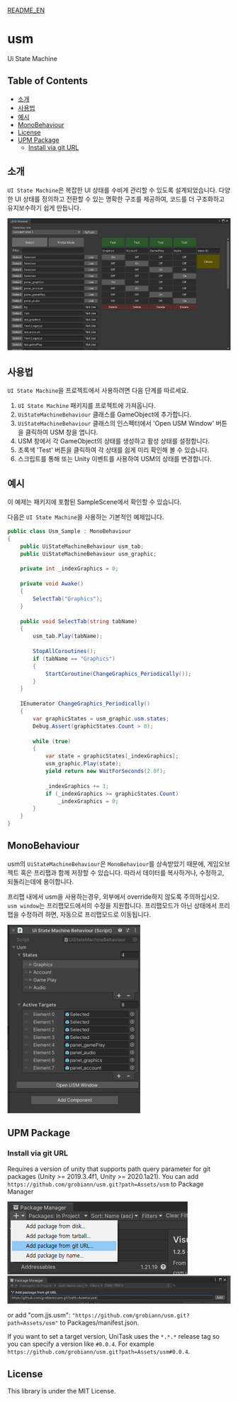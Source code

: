 [README_EN](https://github.com/grobiann/usm?tab=readme_en-ov-file#License)

# usm
Ui State Machine

## Table of Contents
- [소개](https://github.com/grobiann/usm?tab=readme-ov-file#소개)
- [사용법](https://github.com/grobiann/usm?tab=readme-ov-file#사용법)
- [예시](https://github.com/grobiann/usm?tab=readme-ov-file#예시)
- [MonoBehaviour](https://github.com/grobiann/usm?tab=readme-ov-file#MonoBehaviour)
- [License](https://github.com/grobiann/usm?tab=readme-ov-file#License)
- [UPM Package](https://github.com/grobiann/usm?tab=readme-ov-file#UPM-Package)
  - [Install via git URL](https://github.com/grobiann/usm?tab=readme-ov-file#Install-via-git-url)

## 소개
`UI State Machine`은 복잡한 UI 상태를 수비게 관리할 수 있도록 설계되었습니다. 다양한 UI 상태를 정의하고 전환할 수 있는 명확한 구조를 제공하여, 코드를 더 구조화하고 유지보수하기 쉽게 만듭니다.

![Example Image](./images/upm_screenshot_1.png)

## 사용법
`UI State Machine`을 프로젝트에서 사용하려면 다음 단계를 따르세요.

1. `UI State Machine` 패키지를 프로젝트에 가져옵니다.
2. `UiStateMachineBehaviour` 클래스를 GameObject에 추가합니다.
3. `UiStateMachineBehaviour` 클래스의 인스펙터에서 'Open USM Window' 버튼을 클릭하여 USM 창을 엽니다.
4. USM 창에서 각 GameObject의 상태를 생성하고 활성 상태를 설정합니다.
5. 초록색 'Test' 버튼을 클릭하여 각 상태를 쉽게 미리 확인해 볼 수 있습니다.
6. 스크립트를 통해 또는 Unity 이벤트를 사용하여 USM의 상태를 변경합니다.

## 예시
이 예제는 패키지에 포함된 SampleScene에서 확인할 수 있습니다.

다음은 `UI State Machine`을 사용하는 기본적인 예제입니다.

```csharp
public class Usm_Sample : MonoBehaviour
{
    public UiStateMachineBehaviour usm_tab;
    public UiStateMachineBehaviour usm_graphic;

    private int _indexGraphics = 0;

    private void Awake()
    {
        SelectTab("Graphics");
    }

    public void SelectTab(string tabName)
    {
        usm_tab.Play(tabName);

        StopAllCoroutines();
        if (tabName == "Graphics")
        {
            StartCoroutine(ChangeGraphics_Periodically());
        }
    }

    IEnumerator ChangeGraphics_Periodically()
    {
        var graphicStates = usm_graphic.usm.states;
        Debug.Assert(graphicStates.Count > 0);

        while (true)
        {
            var state = graphicStates[_indexGraphics];
            usm_graphic.Play(state);
            yield return new WaitForSeconds(2.0f);

            _indexGraphics += 1;
            if (_indexGraphics >= graphicStates.Count)
                _indexGraphics = 0;
        }
    }
}
```

## MonoBehaviour
usm의 `UiStateMachineBehaviour`은 `MonoBehaviour`를 상속받았기 때문에, 게임오브젝트 혹은 프리팹과 함께 저장할 수 있습니다.
따라서 데이터를 복사하거나, 수정하고, 되돌리는데에 용이합니다.

프리팹 내에서 usm을 사용하는경우, 외부에서 override하지 않도록 주의하십시오. `usm window`는 프리팹모드에서의 수정을 지원합니다. 프리팹모드가 아닌 상태에서 프리팹을 수정하려 하면, 자동으로 프리팹모드로 이동됩니다.


<img src="./images/upm_screenshot_2.png" alt="Example Image" width="300px">

## UPM Package
### Install via git URL
Requires a version of unity that supports path query parameter for git packages (Unity >= 2019.3.4f1, Unity >= 2020.1a21).
You can add `https://github.com/grobiann/usm.git?path=Assets/usm` to Package Manager

![Example Image](./images/upm_install_guide_1.png)
![Example Image](./images/upm_install_guide_2.png)

or add "com.jjs.usm": `"https://github.com/grobiann/usm.git?path=Assets/usm"` to Packages/manifest.json.

If you want to set a target version, UniTask uses the `*.*.*` release tag so you can specify a version like `#0.0.4`. For example `https://github.com/grobiann/usm.git?path=Assets/usm#0.0.4`.

## License
This library is under the MIT License.
